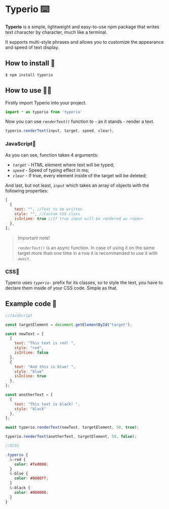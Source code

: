 # Typerio ⌨️

**Typerio** is a simple, lightweight and easy-to-use npm package that writes text character by character, much like a terminal.

It supports multi-style phrases and allows you to customize the appearance and speed of text display.

## How to install 📩

```console
$ npm install typerio
```

## How to use 🤷‍♂️

Firstly import Typerio into your project.

```javascript
import * as typerio from 'typerio'
```

Now you can use _`renderText()`_ function to - as it stands - render a text.

```javascript
typerio.renderText(input, target, speed, clear);
```

### JavaScript💛

As you can see, function takes 4 arguments:

- _`target`_ - HTML element where text will be typed;
- _`speed`_ - Speed of typing effect in ms;
- _`clear`_ - If true, every element inside of the target will be deleted;

And last, but not least, _`input`_ which takes an array of objects with the following properties:

```javascript
[
  {
    text: "", //Text to be written
    style: "", //Custom CSS class
    isInline: true //If true input will be rendered as <span>
  },
];
```
>Important note!
>
> _`renderText()`_ is an async function. In case of using it on the same target more than one time in a row it is recommended to use it with _`await`_.

### CSS💙

Typerio uses _`typerio-`_ prefix for its classes, so to style the text, you have to declare them inside of your CSS code. Simple as that.

## Example code 👀

```javascript
//JavaScript

const targetElement = document.getElementById("target");

const newText = [
  {
    text: "This text is red! ",
    style: "red",
    isInline: false
  },
  {
    text: "And this is blue! ",
    style: "blue"
    isInline: true
  },
];

const anotherText = [
  {
    text: "This text is black! ",
    style: "black"
  },
];

await typerio.renderText(newText, targetElement, 50, true);

typerio.renderText(anotherText, targetElement, 50, false);
```

```scss
//SCSS

.typerio {
  &-red {
    color: #fe0000;
  }
  &-blue {
    color: #0000ff;
  }
  &-black {
    color: #000000;
  }
}
```
